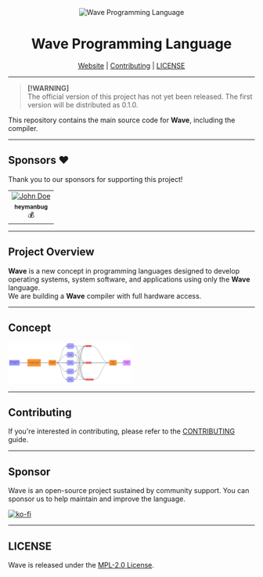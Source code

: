 <div align="center">
  <picture>
    <img alt="Wave Programming Language" src="https://wave-lang.dev/img/favicon.ico" width="50%">
  </picture>
  <h1>Wave Programming Language</h1>

[Website][Wave] | [Contributing] | [LICENSE]
</div>

[Wave]: https://www.wave-lang.dev
[Contributing]: https://github.com/LunaStev/Wave/wiki/Contributing
[LICENSE]: LICENSE

---

> **[!WARNING]**  
> The official version of this project has not yet been released. The first version will be distributed as 0.1.0.

This repository contains the main source code for **Wave**, including the compiler.

---

## Sponsors ❤️

Thank you to our sponsors for supporting this project!

<table>
  <tr>
    <td align="center">
      <a href="https://ko-fi.com/heymanbug">
        <img src="https://ko-fi.com/img/anon7.png?v=10" width="100px;" alt="John Doe"/><br />
        <sub><b>heymanbug</b></sub>
      </a>
      <br />💰
    </td>
  </tr>
</table>

---

## Project Overview

**Wave** is a new concept in programming languages designed to develop operating systems, system software, and applications using only the **Wave** language.  
We are building a **Wave** compiler with full hardware access.

---

## Concept

<picture>
    <img alt="Wave Concept Diagram" src=".github/scalability1.svg" width="50%">
</picture>

---

## Contributing

If you're interested in contributing, please refer to the [CONTRIBUTING](https://github.com/LunaStev/Wave/wiki/Contributing) guide.

---

## Sponsor

Wave is an open-source project sustained by community support. You can sponsor us to help maintain and improve the language.

[![ko-fi](https://ko-fi.com/img/githubbutton_sm.svg)](https://ko-fi.com/X8X311B3SX)

---

## LICENSE

Wave is released under the [MPL-2.0 License](LICENSE).
